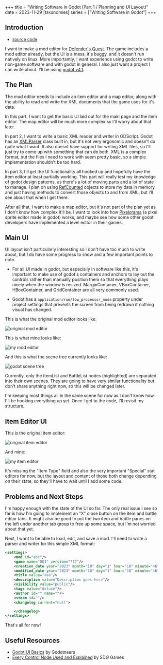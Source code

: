 +++
title = "Writing Software in Godot (Part 1 / Planning and UI Layout)"
date = 2023-11-29
[taxonomies]
  series = ["Writing Software in Godot"]
+++

## Introduction

- [source code](https://github.com/cndofx/defenders-quest-mod-editor)

I want to make a mod editor for [Defender's Quest](https://store.steampowered.com/app/218410/Defenders_Quest_Valley_of_the_Forgotten_DX_edition/).
The game includes a mod editor already, but the UI is a mess, it's buggy,
and it doesn't run natively on linux. More importantly, I want experience
using godot to write non-game software and with godot in general. 
I also just want a project I can write about. 
I'll be using [godot v4.1](https://docs.godotengine.org/en/4.1/).

## The Plan

The mod editor needs to include an item editor and a map editor, along with
the ability to read and write the XML documents that the game uses for it's data.

In this part, I want to get the basic UI laid out for the main page and the item editor.
The map editor will be much more complex so I'll worry about that later.

In part 2, I want to write a basic XML reader and writer in GDScript. Godot
has an [XMLParser](https://docs.godotengine.org/en/stable/classes/class_xmlparser.html)
class built in, but it's not very ergonomic and doesn't do quite what I want.
It also doesnt have support for writing XML files, so I'll just try to come
up with something that can do both. XML is a complex format, but the files
I need to work with seem pretty basic, so a simple implementation shouldn't
be too hard.

In part 3, I'll get the UI functionality all hooked up and hopefully have the 
item editor at least partially working. This part will really test my knowledge
of godot design patterns, as there's a lot of moving parts and a lot of state
to manage. I plan on using [RefCounted](https://docs.godotengine.org/en/stable/classes/class_refcounted.html)
objects to store my data in memory and just having methods to convert those objects
to and from XML, but I'll see about that when I get there.

After all that, I want to make a map editor, but it's not part of the plan yet
as I don't know how complex it'll be. I want to look into how
[Pixelorama](https://github.com/Orama-Interactive/Pixelorama) (a pixel sprite editor made in godot)
works, and maybe see how some other godot developers have implemented a level editor in their games.

## Main UI

UI layout isn't particularly interesting so I don't have too much to write about,
but I do have some progress to show and a few important points to note.

- For all UI made in godot, but especially in software like this, it's important
to make use of godot's containers and anchors to lay out the controls rather 
than manually position them so that everything plays nicely when the window is resized.
MarginContainer, VBoxContainer, HBoxContainer, and GridContainer are all very commonly used.

- Godot has a `application/run/low_processor_mode` property under project settings that 
prevents the screen from being redrawn if nothing visual has changed.

This is what the original mod editor looks like:

![original mod editor](original_mod_editor.png)

This is what mine looks like:

![my mod editor](my_mod_editor.png)

And this is what the scene tree currently looks like:

![godot scene tree](scene_tree.png)

Currently, only the ItemList and BattleList nodes (highlighted)
are separated into their own scenes. They are going to have very
similar functionality but don't share anything right now, so 
this will be changed later. 

I'm keeping most things all in the same scene for now as I don't know
how I'll be hooking everything up yet. Once I get to the code, I'll
revisit my structure.

## Item Editor UI

This is the original item editor:

![original item editor](original_item_editor.png)

And mine:

![my item editor](my_item_editor.png)

It's missing the "Item Type" field and also the very important "Special"
stat editors for now, but the layout and content of those both change
depending on their state, so they'll have to wait until I add some code.

## Problems and Next Steps

I'm happy enough with the state of the UI so far. The only real issue I see
so far is how I'm going to implement an "X" close button on the item and battle
editor tabs. It might also be good to put the two item and battle panes on the
left under another tab group to free up some space, but I'm not worried about
that yet.

Next, I want to be able to load, edit, and save a mod. I'll need to write a
parser and writer for this simple XML format:

```xml
<settings>
	<mod id="abc"/>
	<game name="DQ1" version="???"/>
	<creation_date year="2023" month="10" day="1" hour="18" minute="46" second="0"/>
	<modified_date year="2023" month="10" day="1" hour="18" minute="46" second="0"/>
	<title value="aaa"/>
	<description value="Description goes here"/>
	<visibility value="public"/>
	<tags value="deluxe"/>
	<author id="" name=""/>
	<steam id=""/>
	<changelog current="null">

	</changelog>
</settings>
```

That's all for now!

## Useful Resources

- [Godot UI Basics](https://www.youtube.com/watch?v=1_OFJLyqlXI) by Godotneers
- [Every Control Node Used and Explained](https://www.youtube.com/watch?v=sb6xe87RUE4) by SDG Games